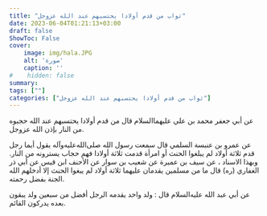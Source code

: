```yaml
---
title: "ثواب من قدم أولادا يحتسبهم عند الله عزوجل"
date: 2023-06-04T01:21:13+03:00
draft: false
ShowToc: False
cover:
    image: img/hala.JPG
    alt: 'صورة'
    caption: ''
#    hidden: false
summary: 
tags: [""]
categories: ["ثواب من قدم أولادا يحتسبهم عند الله عزوجل"]
---
```

عن أبي جعفر محمد بن علي عليهما‌السلام
قال من قدم أولادا يحتسبهم عند الله حجبوه من النار بإذن الله عزوجل.

عن عمرو بن عنبسة السلمي قال سمعت رسول الله صلى‌الله‌عليه‌وآله
يقول أيما رجل قدم ثلاثة أولاد لم يبلغوا الحنث أو امرأة قدمت ثلاثة
أولادا فهم حجاب يسترونه من النار. وبهذا الاسناد ، عن سيف بن عميرة عن شعيب بن سوار عن الأحنف ابن قيس عن أبي ذر الغفاري (ره) قال ما من مسلمين يقدمان عليهما
ثلاثة أولاد لم يبغوا الحنث إلا أدخلهم الله الجنة بفضل رحمته.

عن أبي عبد الله
عليه‌السلام قال : ولد واحد يقدمه الرجل أفضل من سبعين ولد يبقون
بعده يدركون القائم.


